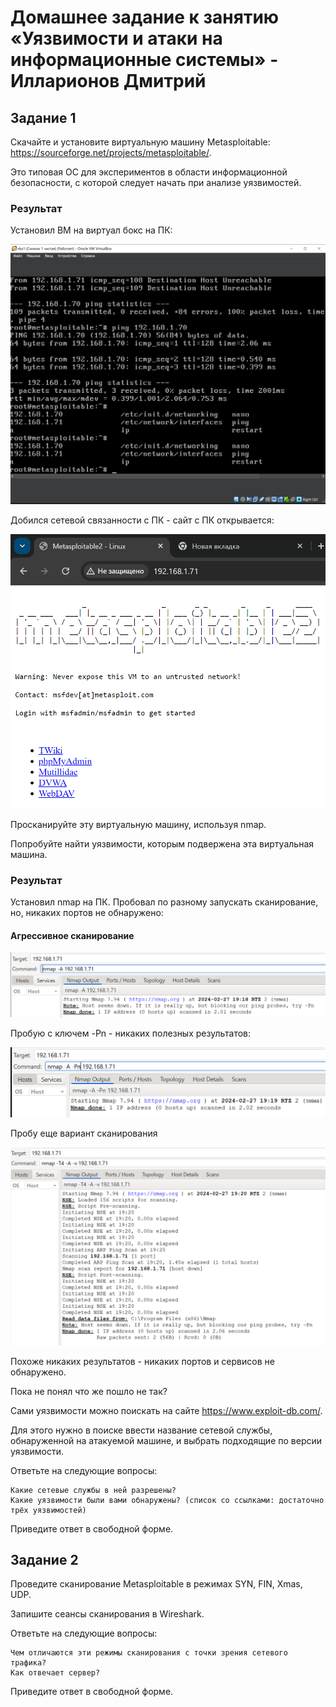# Домашнее задание к занятию «Уязвимости и атаки на информационные системы» - Илларионов Дмитрий

## Задание 1

Скачайте и установите виртуальную машину Metasploitable: https://sourceforge.net/projects/metasploitable/.

Это типовая ОС для экспериментов в области информационной безопасности, с которой следует начать при анализе уязвимостей.

### Результат

Установил ВМ на виртуал бокс на ПК:

![alt text](image.png)

Добился сетевой связанности с ПК - сайт с ПК открывается:

![alt text](image-1.png)


Просканируйте эту виртуальную машину, используя nmap.

Попробуйте найти уязвимости, которым подвержена эта виртуальная машина.

### Результат

Установил nmap на ПК. 
Пробовал по разному запускать сканирование, но, никаких портов не обнаружено:

#### Агрессивное сканирование

![alt text](image-2.png)

Пробую с ключем -Pn - никаких полезных результатов:

![alt text](image-3.png)

Пробу еще вариант сканирования 

![alt text](image-4.png)

Похоже никаких результатов - никаких портов и сервисов не обнаружено.

Пока не понял что же пошло не так?


Сами уязвимости можно поискать на сайте https://www.exploit-db.com/.

Для этого нужно в поиске ввести название сетевой службы, обнаруженной на атакуемой машине, и выбрать подходящие по версии уязвимости.

Ответьте на следующие вопросы:

    Какие сетевые службы в ней разрешены?
    Какие уязвимости были вами обнаружены? (список со ссылками: достаточно трёх уязвимостей)

Приведите ответ в свободной форме.


## Задание 2

Проведите сканирование Metasploitable в режимах SYN, FIN, Xmas, UDP.

Запишите сеансы сканирования в Wireshark.

Ответьте на следующие вопросы:

    Чем отличаются эти режимы сканирования с точки зрения сетевого трафика?
    Как отвечает сервер?

Приведите ответ в свободной форме.